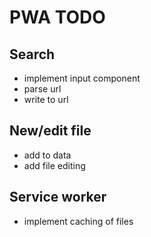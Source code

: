 # PWA TODO

## Search
- implement input component
- parse url
- write to url

## New/edit file
- add to data
- add file editing

## Service worker
- implement caching of files
